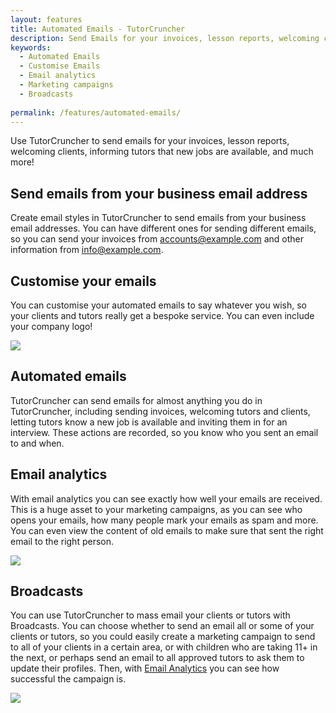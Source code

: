 ```yaml
---
layout: features
title: Automated Emails - TutorCruncher
description: Send Emails for your invoices, lesson reports, welcoming clients, informing tutors. Email your clients or tutors with Broadcasts. From different Emails. Email analytics. Email your clients or tutors with Broadcasts.
keywords:
  - Automated Emails
  - Customise Emails
  - Email analytics
  - Marketing campaigns
  - Broadcasts
  
permalink: /features/automated-emails/
---
```

Use TutorCruncher to send emails for your invoices, lesson reports, welcoming clients, informing tutors that new jobs are available, and much more!

## Send emails from your business email address

Create email styles in TutorCruncher to send emails from your business email addresses. You can have different ones for sending different emails, so you can send your invoices from accounts@example.com and other information from info@example.com.

## Customise your emails

You can customise your automated emails to say whatever you wish, so your clients and tutors really get a bespoke service. You can even include your company logo!

<a href="{{ site.static}}/img/features/email-definition.png" data-lightbox="lightbox" class="thumbnail">
  <img src="{{ site.static}}/img/features/email-definition.png" alt-text="Jobs on mobile devices"/>
</a>

## Automated emails

TutorCruncher can send emails for almost anything you do in TutorCruncher, including sending invoices, welcoming tutors and clients, letting tutors know a new job is available and inviting them in for an interview. These actions are recorded, so you know who you sent an email to and when.

## Email analytics

With email analytics you can see exactly how well your emails are received. This is a huge asset to your marketing campaigns, as you can see who opens your emails, how many people mark your emails as spam and more. You can even view the content of old emails to make sure that sent the right email to the right person.

<a href="{{ site.static}}/img/features/email-analytics.jpg" data-lightbox="lightbox" class="thumbnail">
  <img src="{{ site.static}}/img/features/email-analytics.jpg" alt-text="Jobs on mobile devices"/>
</a>

## Broadcasts

You can use TutorCruncher to mass email your clients or tutors with Broadcasts. You can choose whether to send an email all or some of your clients or tutors, so you could easily create a marketing campaign to send to all of your clients in a certain area, or with children who are taking 11+ in the next, or perhaps send an email to all approved tutors to ask them to update their profiles. Then, with [Email Analytics](#email-analytics) you can see how successful the campaign is.

<a href="{{ site.static}}/img/features/broadcast.png" data-lightbox="lightbox" class="thumbnail">
  <img src="{{ site.static}}/img/features/broadcast.png" alt-text="Jobs on mobile devices"/>
</a>
